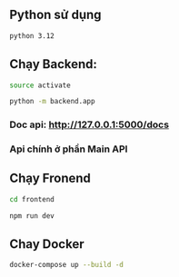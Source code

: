 ## Python sử dụng
```bash
python 3.12
```
## Chạy Backend:
```bash
source activate
```
```bash 
python -m backend.app
```

### Doc api: http://127.0.0.1:5000/docs
### Api chính ở phần Main API


## Chạy Fronend
```bash
cd frontend
```
```bash
npm run dev
```

## Chay Docker
```bash
docker-compose up --build -d
```